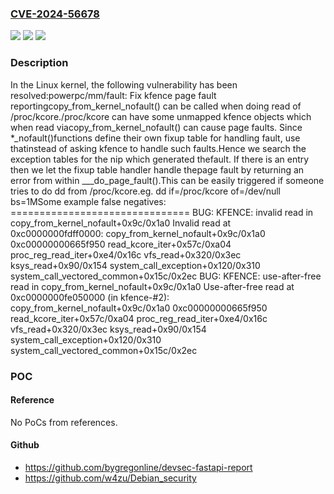 ### [CVE-2024-56678](https://cve.mitre.org/cgi-bin/cvename.cgi?name=CVE-2024-56678)
![](https://img.shields.io/static/v1?label=Product&message=Linux&color=blue)
![](https://img.shields.io/static/v1?label=Version&message=90cbac0e995dd92f7bcf82f74aa50250bf194a4a%3C%20e0a470b5733c1fe068d5c58b0bb91ad539604bc6%20&color=brighgreen)
![](https://img.shields.io/static/v1?label=Vulnerability&message=n%2Fa&color=brighgreen)

### Description

In the Linux kernel, the following vulnerability has been resolved:powerpc/mm/fault: Fix kfence page fault reportingcopy_from_kernel_nofault() can be called when doing read of /proc/kcore./proc/kcore can have some unmapped kfence objects which when read viacopy_from_kernel_nofault() can cause page faults. Since *_nofault()functions define their own fixup table for handling fault, use thatinstead of asking kfence to handle such faults.Hence we search the exception tables for the nip which generated thefault. If there is an entry then we let the fixup table handler handle thepage fault by returning an error from within ___do_page_fault().This can be easily triggered if someone tries to do dd from /proc/kcore.eg. dd if=/proc/kcore of=/dev/null bs=1MSome example false negatives:  ===============================  BUG: KFENCE: invalid read in copy_from_kernel_nofault+0x9c/0x1a0  Invalid read at 0xc0000000fdff0000:   copy_from_kernel_nofault+0x9c/0x1a0   0xc00000000665f950   read_kcore_iter+0x57c/0xa04   proc_reg_read_iter+0xe4/0x16c   vfs_read+0x320/0x3ec   ksys_read+0x90/0x154   system_call_exception+0x120/0x310   system_call_vectored_common+0x15c/0x2ec  BUG: KFENCE: use-after-free read in copy_from_kernel_nofault+0x9c/0x1a0  Use-after-free read at 0xc0000000fe050000 (in kfence-#2):   copy_from_kernel_nofault+0x9c/0x1a0   0xc00000000665f950   read_kcore_iter+0x57c/0xa04   proc_reg_read_iter+0xe4/0x16c   vfs_read+0x320/0x3ec   ksys_read+0x90/0x154   system_call_exception+0x120/0x310   system_call_vectored_common+0x15c/0x2ec

### POC

#### Reference
No PoCs from references.

#### Github
- https://github.com/bygregonline/devsec-fastapi-report
- https://github.com/w4zu/Debian_security

